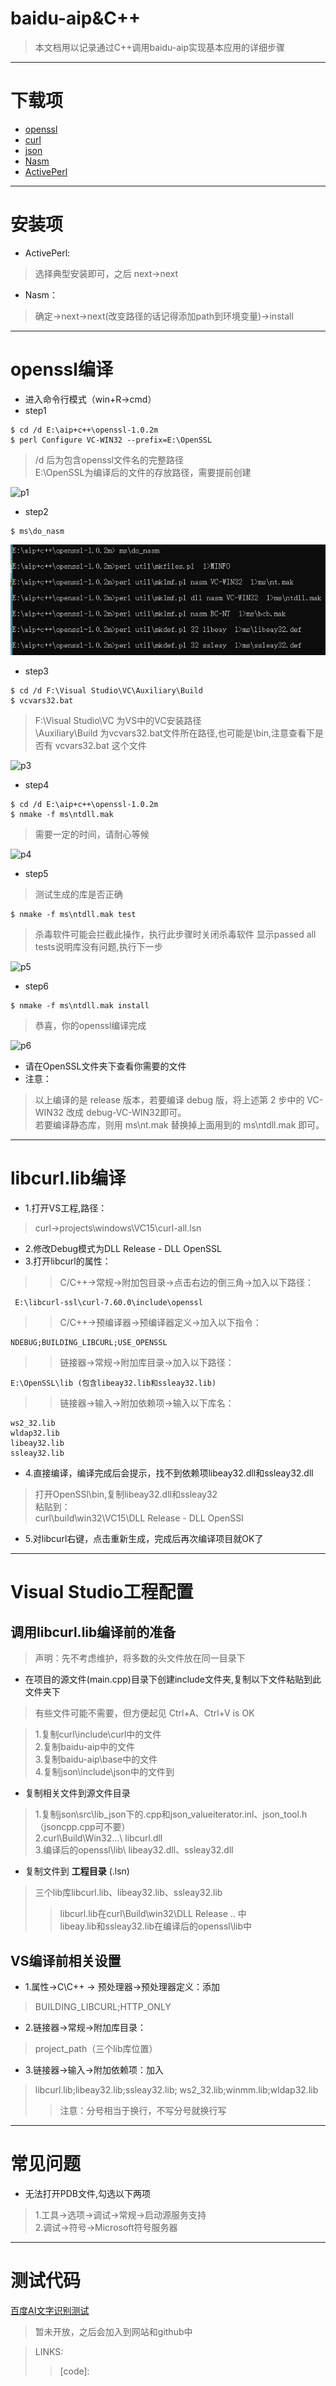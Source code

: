 # baidu-aip&C++
> 本文档用以记录通过C++调用baidu-aip实现基本应用的详细步骤
---
# 下载项

* [openssl]()
* [curl]()
* [json]()
* [Nasm]()
* [ActivePerl]()

---
# 安装项
* ActivePerl:
> 选择典型安装即可，之后 next->next

* Nasm：
> 确定->next->next(改变路径的话记得添加path到环境变量)->install

---
# openssl编译
* 进入命令行模式（win+R->cmd）
* step1
```
$ cd /d E:\aip+c++\openssl-1.0.2m
$ perl Configure VC-WIN32 --prefix=E:\OpenSSL

```
> /d 后为包含openssl文件名的完整路径 <br>
> E:\OpenSSL为编译后的文件的存放路径，需要提前创建 <br>

![p1][pic1] <br>

* step2
```
$ ms\do_nasm

```

![p2][pic2]  <br>

* step3
```
$ cd /d F:\Visual Studio\VC\Auxiliary\Build
$ vcvars32.bat

```
> F:\Visual Studio\VC 为VS中的VC安装路径 <br>
> \Auxiliary\Build 为vcvars32.bat文件所在路径,也可能是\bin,注意查看下是否有 vcvars32.bat 这个文件 <br>

![p3][pic3]

* step4
```
$ cd /d E:\aip+c++\openssl-1.0.2m
$ nmake -f ms\ntdll.mak

```
> 需要一定的时间，请耐心等候

![p4][pic4]

* step5
> 测试生成的库是否正确
```
$ nmake -f ms\ntdll.mak test

```
> 杀毒软件可能会拦截此操作，执行此步骤时关闭杀毒软件
> 显示passed all tests说明库没有问题,执行下一步<br>

![p5][pic5]

* step6
```
$ nmake -f ms\ntdll.mak install

```
> 恭喜，你的openssl编译完成

![p6][pic6]

* 请在OpenSSL文件夹下查看你需要的文件
* 注意：
> 以上编译的是 release 版本，若要编译 debug 版，将上述第 2 步中的 VC-WIN32 改成 debug-VC-WIN32即可。<br>
> 若要编译静态库，则用 ms\nt.mak 替换掉上面用到的 ms\ntdll.mak 即可。<br>
---
# libcurl.lib编译
* 1.打开VS工程,路径：
> curl->projects\windows\VC15\curl-all.lsn <br>

* 2.修改Debug模式为DLL Release - DLL OpenSSL <br>
* 3.打开libcurl的属性： <br>
>> C/C++->常规->附加包目录->点击右边的倒三角->加入以下路径： <br>
```
 E:\libcurl-ssl\curl-7.60.0\include\openssl

```
>> C/C++->预编译器->预编译器定义->加入以下指令： <br>
```
NDEBUG;BUILDING_LIBCURL;USE_OPENSSL

```
>> 链接器->常规->附加库目录->加入以下路径： <br>
```
E:\OpenSSL\lib (包含libeay32.lib和ssleay32.lib)

```
>> 链接器->输入->附加依赖项->输入以下库名： <br>
```
ws2_32.lib
wldap32.lib
libeay32.lib
ssleay32.lib

```
* 4.直接编译，编译完成后会提示，找不到依赖项libeay32.dll和ssleay32.dll <br>
> 打开OpenSSl\bin,复制libeay32.dll和ssleay32 <br>
> 粘贴到：<br>
curl\build\win32\VC15\DLL Release - DLL OpenSSl <br>

* 5.对libcurl右键，点击重新生成，完成后再次编译项目就OK了
---

# Visual Studio工程配置
## 调用libcurl.lib编译前的准备
> 声明：先不考虑维护，将多数的头文件放在同一目录下

* 在项目的源文件(main.cpp)目录下创建include文件夹,复制以下文件粘贴到此文件夹下
> 有些文件可能不需要，但方便起见 Ctrl+A、Ctrl+V is OK <br>

> 1.复制curl\include\curl中的文件<br>
> 2.复制baidu-aip中的文件<br>
> 3.复制baidu-aip\base中的文件 <br>
> 4.复制json\include\json中的文件到<br>

* 复制相关文件到源文件目录

> 1.复制json\src\lib_json下的.cpp和json_valueiterator.inl、json_tool.h（jsoncpp.cpp可不要）<br>
> 2.curl\Build\Win32\...\ libcurl.dll <br>
> 3.编译后的openssl\lib\ libeay32.dll、ssleay32.dll <br>

* 复制文件到 __工程目录__ (.lsn)

> 三个lib库libcurl.lib、libeay32.lib、ssleay32.lib <br>
>> libcurl.lib在curl\Build\win32\DLL Release .. 中 <br>
>> libeay.lib和ssleay32.lib在编译后的openssl\lib中 <br>

## VS编译前相关设置

* 1.属性->C\C++ -> 预处理器->预处理器定义：添加

> BUILDING_LIBCURL;HTTP_ONLY

* 2.链接器->常规->附加库目录：

> project_path（三个lib库位置）

* 3.链接器->输入->附加依赖项：加入

>libcurl.lib;libeay32.lib;ssleay32.lib;
ws2_32.lib;winmm.lib;wldap32.lib
>>注意：分号相当于换行，不写分号就换行写

---

# 常见问题

* 无法打开PDB文件,勾选以下两项

> 1.工具->选项->调试->常规->启动源服务支持 <br>
> 2.调试->符号->Microsoft符号服务器


---

# 测试代码

[百度AI文字识别测试](code)

> 暂未开放，之后会加入到网站和github中 <br>



>LINKS:
>>[pic1]: https://raw.githubusercontent.com/LEIZI3V/git_repository/master/picture/1.PNG
[pic2]: https://raw.githubusercontent.com/LEIZI3V/git_repository/master/picture/2.PNG
[pic3]:
https://raw.githubusercontent.com/LEIZI3V/git_repository/master/picture/3.PNG
[pic4]:
https://raw.githubusercontent.com/LEIZI3V/git_repository/master/picture/4.PNG
[pic5]:
https://raw.githubusercontent.com/LEIZI3V/git_repository/master/picture/5.PNG
[pic6]:
https://raw.githubusercontent.com/LEIZI3V/git_repository/master/picture/6.PNG
[code]:
